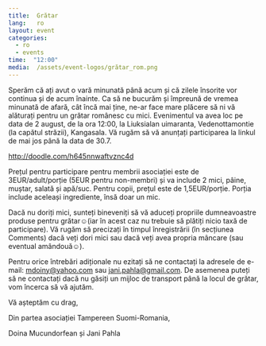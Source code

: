 ```yaml
---
title:  Grătar
lang:   ro
layout: event
categories:
  - ro
  - events
time:  "12:00"
media:  /assets/event-logos/grătar_rom.png
---
```


Sperăm că ați avut o vară minunată până acum și că zilele însorite vor continua și de acum înainte. Ca să ne bucurăm și împreună de vremea minunată de afară, cât încă mai ține, ne-ar face mare plăcere să ni vă alăturați pentru un grătar românesc cu mici. Evenimentul va avea loc pe data de 2 august, de la ora 12:00, la Liuksialan uimaranta, Vedenottamontie (la capătul străzii), Kangasala. Vă rugăm să vă anunțați participarea la linkul de mai jos până la data de 30.7.

http://doodle.com/h645nnwaftvznc4d

Prețul pentru participare pentru membrii asociației este de 3EUR/adult/porție (5EUR pentru non-membri) și va include 2 mici, pâine, muștar, salată și apă/suc. Pentru copii, prețul este de 1,5EUR/porție. Porția include aceleași ingrediente, însă doar un mic.

Dacă nu doriți mici, sunteți bineveniți să vă aduceți propriile dumneavoastre produse pentru grătar☺(iar în acest caz nu trebuie să plătiți nicio taxă de participare). Vă rugăm să precizați în timpul înregistrării (în secțiunea Comments) dacă veți dori mici sau dacă veți avea propria mâncare (sau eventual amândouă☺).

Pentru orice întrebări adiționale nu ezitați să ne contactați la adresele de e-mail: mdoiny@yahoo.com sau jani.pahla@gmail.com. De asemenea puteți să ne contactați dacă nu găsiți un mijloc de transport până la locul de grătar, vom încerca să vă ajutăm.

Vă așteptăm cu drag,

Din partea asociației Tampereen Suomi-Romania,

Doina Mucundorfean și Jani Pahla